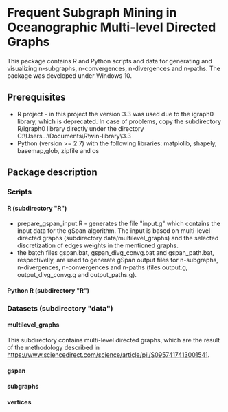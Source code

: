 # Frequent Subgraph Mining in Oceanographic Multi-level Directed Graphs

This package contains R and Python scripts and data for generating and visualizing n-subgraphs, n-convergences, n-divergences and n-paths. The package was developed under Windows 10.

## Prerequisites

* R project - in this project the version 3.3 was used due to the igraph0 library, which is deprecated. In case of problems, copy the subdirectory R/igraph0 library directly under the directory C:\Users\...\Documents\R\win-library\3.3
* Python (version >= 2.7) with the following libraries: matplolib, shapely, basemap,glob, zipfile and os 

## Package description

### Scripts

#### R (subdirectory "R")

* prepare_gspan_input.R - generates the file "input.g" which contains the input data for the gSpan algorithm. The input is based on multi-level directed graphs (subdirectory data/multilevel_graphs) and the selected discretization of edges weights in the mentioned graphs.
* the batch files gspan.bat, gspan_divg_convg.bat and gspan_path.bat, respectivelly,  are used to generate gSpan output files for n-subgraphs, n-divergences, n-convergences and n-paths (files output.g, output_divg_convg.g and output_paths.g).

#### Python  R (subdirectory "R")

### Datasets (subdirectory "data")

#### multilevel_graphs

This subdirectory contains multi-level directed graphs, which are the result of the methodology described in https://www.sciencedirect.com/science/article/pii/S0957417413001541.

#### gspan

#### subgraphs

#### vertices

